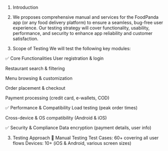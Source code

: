 1. Introduction
   
3. We proposes comprehensive manual and services for the FoodPanda app (or any food delivery platform) to ensure a seamless, bug-free user experience. Our testing strategy will cover functionality, usability, performance, and security to enhance app reliability and customer satisfaction.

4. Scope of Testing
We will test the following key modules:

✅ Core Functionalities
User registration & login

Restaurant search & filtering

Menu browsing & customization

Order placement & checkout

Payment processing (credit card, e-wallets, COD)

✅ Performance & Compatibility
Load testing (peak order times)

Cross-device & OS compatibility (Android & iOS)

✅ Security & Compliance
Data encryption (payment details, user info)

3. Testing Approach
🔹 Manual Testing
Test Cases: 60+ covering all user flows
Devices: 10+ (iOS & Android, various screen sizes)
